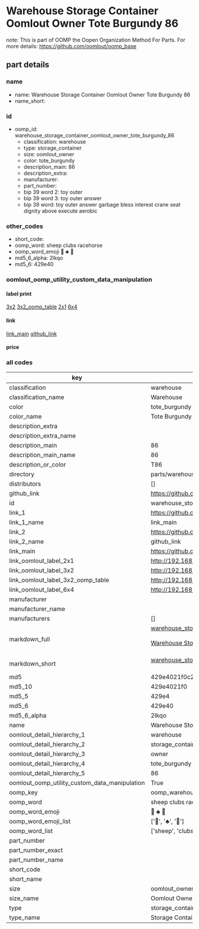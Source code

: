 # Warehouse Storage Container Oomlout Owner Tote Burgundy 86  

note: This is part of OOMP the Oopen Organization Method For Parts. For more details: https://github.com/oomlout/oomp_base

##  part details





### name
* name: Warehouse Storage Container Oomlout Owner Tote Burgundy 86
* name_short: 
### id
* oomp_id: warehouse_storage_container_oomlout_owner_tote_burgundy_86
  * classification: warehouse
  * type: storage_container
  * size: oomlout_owner
  * color: tote_burgundy
  * description_main: 86
  * description_extra: 
  * manufacturer: 
  * part_number: 
  * bip 39 word 2: toy outer
  * bip 39 word 3: toy outer answer
  * bip 39 word: toy outer answer garbage bless interest crane seat dignity above execute aerobic

### other_codes
* short_code: 
* oomp_word: sheep clubs racehorse
* oomp_word_emoji :sheep: :clubs: :racehorse:
* md5_6_alpha: 2lkqo
* md5_6: 429e40






### oomlout_oomp_utility_custom_data_manipulation
#### label print
[3x2](http://192.168.1.245:1112/?label=oomp%202lkqo)
[3x2_oomp_table](http://192.168.1.107:1112/?label=oomp%202lkqo)
[2x1](http://192.168.1.242:1112/?label=oomp%202lkqo)
[6x4](http://192.168.1.55:1112/?label=oomp%202lkqo)    

#### link

[link_main](https://github.com/oomlout/oomlout_oomp_current_version_messy/tree/main/parts/warehouse_storage_container_oomlout_owner_tote_burgundy_86) [github_link](https://github.com/oomlout/oomlout_oomp_part_src/tree/main/parts/warehouse_storage_container_oomlout_owner_tote_burgundy_86)                             

#### price







### all codes 
| key | value |  
| --- | --- |  
| classification | warehouse |  
| classification_name | Warehouse |  
| color | tote_burgundy |  
| color_name | Tote Burgundy |  
| description_extra |  |  
| description_extra_name |  |  
| description_main | 86 |  
| description_main_name | 86 |  
| description_or_color | T86 |  
| directory | parts/warehouse_storage_container_oomlout_owner_tote_burgundy_86 |  
| distributors | [] |  
| github_link | https://github.com/oomlout/oomlout_oomp_part_src/tree/main/parts/warehouse_storage_container_oomlout_owner_tote_burgundy_86 |  
| id | warehouse_storage_container_oomlout_owner_tote_burgundy_86 |  
| link_1 | https://github.com/oomlout/oomlout_oomp_current_version_messy/tree/main/parts/warehouse_storage_container_oomlout_owner_tote_burgundy_86 |  
| link_1_name | link_main |  
| link_2 | https://github.com/oomlout/oomlout_oomp_part_src/tree/main/parts/warehouse_storage_container_oomlout_owner_tote_burgundy_86 |  
| link_2_name | github_link |  
| link_main | https://github.com/oomlout/oomlout_oomp_current_version_messy/tree/main/parts/warehouse_storage_container_oomlout_owner_tote_burgundy_86 |  
| link_oomlout_label_2x1 | http://192.168.1.242:1112/?label=oomp%202lkqo |  
| link_oomlout_label_3x2 | http://192.168.1.245:1112/?label=oomp%202lkqo |  
| link_oomlout_label_3x2_oomp_table | http://192.168.1.107:1112/?label=oomp%202lkqo |  
| link_oomlout_label_6x4 | http://192.168.1.55:1112/?label=oomp%202lkqo |  
| manufacturer |  |  
| manufacturer_name |  |  
| manufacturers | [] |  
| markdown_full | [warehouse_storage_container_oomlout_owner_tote_burgundy_86](https://github.com/oomlout/oomlout_oomp_current_version_messy/tree/main/parts/warehouse_storage_container_oomlout_owner_tote_burgundy_86)<br>[](https://github.com/oomlout/oomlout_oomp_current_version_messy/tree/main/parts/warehouse_storage_container_oomlout_owner_tote_burgundy_86)<br>[Warehouse Storage Container Oomlout Owner Tote Burgundy 86](https://github.com/oomlout/oomlout_oomp_current_version_messy/tree/main/parts/warehouse_storage_container_oomlout_owner_tote_burgundy_86)<br><br> |  
| markdown_short | [warehouse_storage_container_oomlout_owner_tote_burgundy_86](https://github.com/oomlout/oomlout_oomp_current_version_messy/tree/main/parts/warehouse_storage_container_oomlout_owner_tote_burgundy_86)<br><br> |  
| md5 | 429e4021f0c24649d68bd5f813675733 |  
| md5_10 | 429e4021f0 |  
| md5_5 | 429e4 |  
| md5_6 | 429e40 |  
| md5_6_alpha | 2lkqo |  
| name | Warehouse Storage Container Oomlout Owner Tote Burgundy 86 |  
| oomlout_detail_hierarchy_1 | warehouse |  
| oomlout_detail_hierarchy_2 | storage_container |  
| oomlout_detail_hierarchy_3 | owner |  
| oomlout_detail_hierarchy_4 | tote_burgundy |  
| oomlout_detail_hierarchy_5 | 86 |  
| oomlout_oomp_utility_custom_data_manipulation | True |  
| oomp_key | oomp_warehouse_storage_container_oomlout_owner_tote_burgundy_86 |  
| oomp_word | sheep clubs racehorse |  
| oomp_word_emoji | :sheep: :clubs: :racehorse: |  
| oomp_word_emoji_list | [':sheep:', ':clubs:', ':racehorse:'] |  
| oomp_word_list | ['sheep', 'clubs', 'racehorse'] |  
| part_number |  |  
| part_number_exact |  |  
| part_number_name |  |  
| short_code |  |  
| short_name |  |  
| size | oomlout_owner |  
| size_name | Oomlout Owner |  
| type | storage_container |  
| type_name | Storage Container |  
